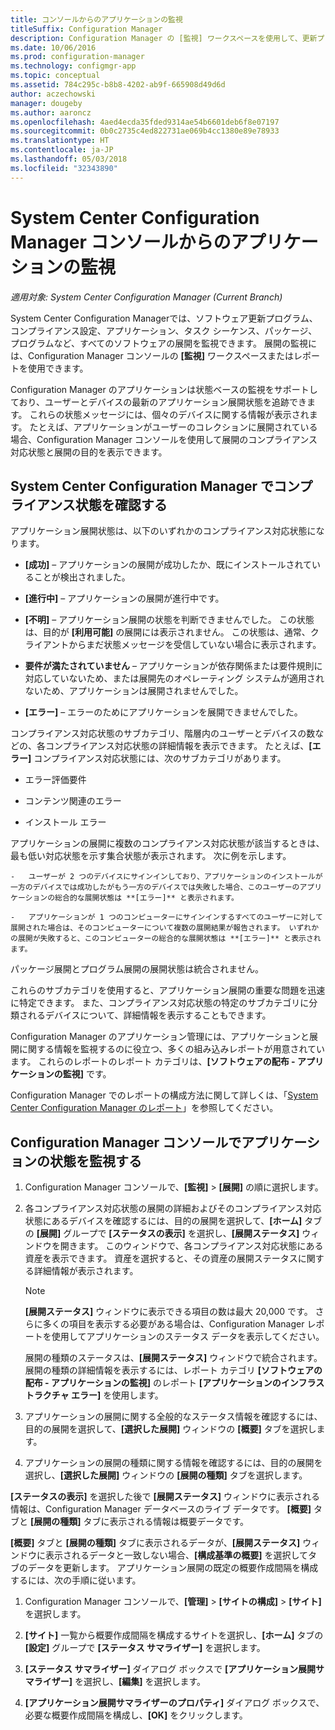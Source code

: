 ```yaml
---
title: コンソールからのアプリケーションの監視
titleSuffix: Configuration Manager
description: Configuration Manager の [監視] ワークスペースを使用して、更新プログラム、コンプライアンス設定、アプリケーションなどのソフトウェアの展開を監視します。
ms.date: 10/06/2016
ms.prod: configuration-manager
ms.technology: configmgr-app
ms.topic: conceptual
ms.assetid: 784c295c-b8b8-4202-ab9f-665908d49d6d
author: aczechowski
manager: dougeby
ms.author: aaroncz
ms.openlocfilehash: 4aed4ecda35fded9314ae54b6601deb6f8e07197
ms.sourcegitcommit: 0b0c2735c4ed822731ae069b4cc1380e89e78933
ms.translationtype: HT
ms.contentlocale: ja-JP
ms.lasthandoff: 05/03/2018
ms.locfileid: "32343890"
---
```

# <a name="monitor-applications-from-the-system-center-configuration-manager-console"></a>System Center Configuration Manager コンソールからのアプリケーションの監視

*適用対象: System Center Configuration Manager (Current Branch)*


System Center Configuration Managerでは、ソフトウェア更新プログラム、コンプライアンス設定、アプリケーション、タスク シーケンス、パッケージ、プログラムなど、すべてのソフトウェアの展開を監視できます。 展開の監視には、Configuration Manager コンソールの **[監視]** ワークスペースまたはレポートを使用できます。  

 Configuration Manager のアプリケーションは状態ベースの監視をサポートしており、ユーザーとデバイスの最新のアプリケーション展開状態を追跡できます。 これらの状態メッセージには、個々のデバイスに関する情報が表示されます。 たとえば、アプリケーションがユーザーのコレクションに展開されている場合、Configuration Manager コンソールを使用して展開のコンプライアンス対応状態と展開の目的を表示できます。  

## <a name="learn-about-compliance-states-in-system-center-configuration-manager"></a>System Center Configuration Manager でコンプライアンス状態を確認する
 アプリケーション展開状態は、以下のいずれかのコンプライアンス対応状態になります。  

-   **[成功]** – アプリケーションの展開が成功したか、既にインストールされていることが検出されました。  

-   **[進行中]** – アプリケーションの展開が進行中です。  

-   **[不明]** – アプリケーション展開の状態を判断できませんでした。 この状態は、目的が **[利用可能]** の展開には表示されません。 この状態は、通常、クライアントからまだ状態メッセージを受信していない場合に表示されます。  

-   **要件が満たされていません** – アプリケーションが依存関係または要件規則に対応していないため、または展開先のオペレーティング システムが適用されないため、アプリケーションは展開されませんでした。  

-   **[エラー]** – エラーのためにアプリケーションを展開できませんでした。  

コンプライアンス対応状態のサブカテゴリ、階層内のユーザーとデバイスの数などの、各コンプライアンス対応状態の詳細情報を表示できます。 たとえば、**[エラー]** コンプライアンス対応状態には、次のサブカテゴリがあります。  

-   エラー評価要件  

-   コンテンツ関連のエラー  

-   インストール エラー  

 アプリケーションの展開に複数のコンプライアンス対応状態が該当するときは、最も低い対応状態を示す集合状態が表示されます。 次に例を示します。  

    -   ユーザーが 2 つのデバイスにサインインしており、アプリケーションのインストールが一方のデバイスでは成功したがもう一方のデバイスでは失敗した場合、このユーザーのアプリケーションの総合的な展開状態は **[エラー]** と表示されます。  

    -   アプリケーションが 1 つのコンピューターにサインインするすべてのユーザーに対して展開された場合は、そのコンピューターについて複数の展開結果が報告されます。 いずれかの展開が失敗すると、このコンピューターの総合的な展開状態は **[エラー]** と表示されます。  

パッケージ展開とプログラム展開の展開状態は統合されません。  

 これらのサブカテゴリを使用すると、アプリケーション展開の重要な問題を迅速に特定できます。 また、コンプライアンス対応状態の特定のサブカテゴリに分類されるデバイスについて、詳細情報を表示することもできます。  

 Configuration Manager のアプリケーション管理には、アプリケーションと展開に関する情報を監視するのに役立つ、多くの組み込みレポートが用意されています。 これらのレポートのレポート カテゴリは、**[ソフトウェアの配布 - アプリケーションの監視]** です。  

 Configuration Manager でのレポートの構成方法に関して詳しくは、「[System Center Configuration Manager のレポート](../../core/servers/manage/reporting.md)」を参照してください。  

## <a name="monitor-the-state-of-an-application-in-the-configuration-manager-console"></a>Configuration Manager コンソールでアプリケーションの状態を監視する  

1.  Configuration Manager コンソールで、**[監視]** > **[展開]** の順に選択します。  

3.  各コンプライアンス対応状態の展開の詳細およびそのコンプライアンス対応状態にあるデバイスを確認するには、目的の展開を選択して、**[ホーム]** タブの **[展開]** グループで **[ステータスの表示]** を選択し、**[展開ステータス]** ウィンドウを開きます。 このウィンドウで、各コンプライアンス対応状態にある資産を表示できます。 資産を選択すると、その資産の展開ステータスに関する詳細情報が表示されます。  

    > [!NOTE]  
    >  **[展開ステータス]** ウィンドウに表示できる項目の数は最大 20,000 です。 さらに多くの項目を表示する必要がある場合は、Configuration Manager レポートを使用してアプリケーションのステータス データを表示してください。  
    >   
    >  展開の種類のステータスは、**[展開ステータス]** ウィンドウで統合されます。 展開の種類の詳細情報を表示するには、レポート カテゴリ **[ソフトウェアの配布 - アプリケーションの監視]** のレポート **[アプリケーションのインフラストラクチャ エラー]** を使用します。  

4.  アプリケーションの展開に関する全般的なステータス情報を確認するには、目的の展開を選択して、**[選択した展開]** ウィンドウの **[概要]** タブを選択します。  

5.  アプリケーションの展開の種類に関する情報を確認するには、目的の展開を選択し、**[選択した展開]** ウィンドウの **[展開の種類]** タブを選択します。  

**[ステータスの表示]** を選択した後で **[展開ステータス]** ウィンドウに表示される情報は、Configuration Manager データベースのライブ データです。 **[概要]** タブと **[展開の種類]** タブに表示される情報は概要データです。

**[概要]** タブと **[展開の種類]** タブに表示されるデータが、**[展開ステータス]** ウィンドウに表示されるデータと一致しない場合、**[構成基準の概要]** を選択してタブのデータを更新します。 アプリケーション展開の既定の概要作成間隔を構成するには、次の手順に従います。  

1. Configuration Manager コンソールで、**[管理]** > **[サイトの構成]** > **[サイト]** を選択します。

2. **[サイト]** 一覧から概要作成間隔を構成するサイトを選択し、**[ホーム]** タブの **[設定]** グループで **[ステータス サマライザー]** を選択します。

3. **[ステータス サマライザー]** ダイアログ ボックスで **[アプリケーション展開サマライザー]** を選択し、**[編集]** を選択します。  

4. **[アプリケーション展開サマライザーのプロパティ]** ダイアログ ボックスで、必要な概要作成間隔を構成し、**[OK]** をクリックします。  
